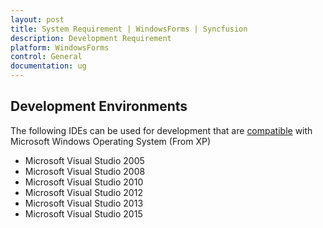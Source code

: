```yaml
---
layout: post
title: System Requirement | WindowsForms | Syncfusion
description: Development Requirement
platform: WindowsForms
control: General
documentation: ug
---
```



## Development Environments

The following IDEs can be used for development that are [compatible](https://www.visualstudio.com/en-us/products/visual-studio-2015-compatibility-vs.aspx# "") with Microsoft Windows Operating System (From XP) 

* Microsoft Visual Studio 2005
* Microsoft Visual Studio 2008
* Microsoft Visual Studio 2010
* Microsoft Visual Studio 2012
* Microsoft Visual Studio 2013
* Microsoft Visual Studio 2015

